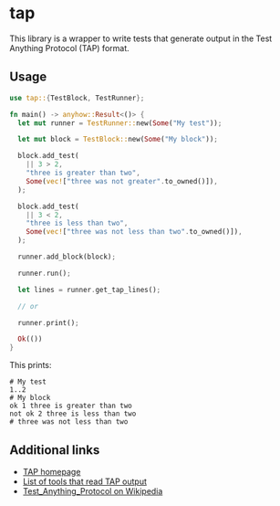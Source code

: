 # tap

This library is a wrapper to write tests that generate output in the Test Anything Protocol (TAP) format.

## Usage

```rust
use tap::{TestBlock, TestRunner};

fn main() -> anyhow::Result<()> {
  let mut runner = TestRunner::new(Some("My test"));

  let mut block = TestBlock::new(Some("My block"));

  block.add_test(
    || 3 > 2,
    "three is greater than two",
    Some(vec!["three was not greater".to_owned()]),
  );

  block.add_test(
    || 3 < 2,
    "three is less than two",
    Some(vec!["three was not less than two".to_owned()]),
  );

  runner.add_block(block);

  runner.run();

  let lines = runner.get_tap_lines();

  // or

  runner.print();

  Ok(())
}
```

This prints:

```console
# My test
1..2
# My block
ok 1 three is greater than two
not ok 2 three is less than two
# three was not less than two
```

## Additional links

- [TAP homepage](https://testanything.org)
- [List of tools that read TAP output](https://testanything.org/consumers.html)
- [Test_Anything_Protocol on Wikipedia](https://en.wikipedia.org/wiki/Test_Anything_Protocol)
